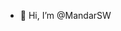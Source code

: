 - 👋 Hi, I’m @MandarSW

<!---
MandarSW/MandarSW is a ✨ special ✨ repository because its `README.md` (this file) appears on your GitHub profile.
You can click the Preview link to take a look at your changes.
--->
